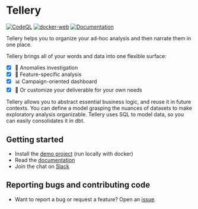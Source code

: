 # Tellery

[![CodeQL](https://github.com/tellery/tellery/actions/workflows/codeql-analysis.yml/badge.svg)](https://github.com/tellery/tellery/actions/workflows/codeql-analysis.yml)
[![docker-web](https://github.com/tellery/tellery/actions/workflows/docker-web.yml/badge.svg?branch=main)](https://github.com/tellery/tellery/actions/workflows/docker-web.yml)
[![Documentation](https://img.shields.io/badge/docs-tellery.io%2Fdocs-brightgreen)](https://tellery.io/docs/)

Tellery helps you to organize your ad-hoc analysis and then narrate them in one place.

Tellery brings all of your words and data into one flexible surface:

- [x] 🤖 Anomalies investigation
- [x] 📝 Feature-specific analysis
- [x] 📊 Campaign-oriented dashboard
- [x] 🙌 Or customize your deliverable for your own needs

Tellery allows you to abstract essential business logic, and reuse it in future contexts. You can define a model grasping the nuances of datasets to make exploratory analysis organizable. Tellery uses SQL to model data, so you can easily consolidates it in dbt.

## Getting started

- Install the [demo project](https://tellery.io/docs/getting-started/quick-setup) (run locally with docker)
- Read the [documentation](https://tellery.io/docs/)
- Join the chat on [Slack](https://join.slack.com/t/telleryio/shared_invite/zt-s37tgvo7-QBdpggK_uG6QqJVWhSXlFg)


## Reporting bugs and contributing code

- Want to report a bug or request a feature? Open an [issue](/issues/new).
